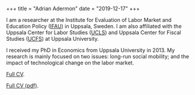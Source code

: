 +++
title = "Adrian Adermon"
date = "2019-12-17"
+++

I am a researcher at the Institute for Evaluation of Labor Market and Education Policy ([IFAU](https://www.ifau.se/en/)) in Uppsala, Sweden. I am also affiliated with the Uppsala Center for Labor Studies ([UCLS](https://ucls.nek.uu.se/)) and Uppsala Center for Fiscal Studies ([UCFS](https://ucfs.nek.uu.se/)) at Uppsala University.

I received my PhD in Economics from Uppsala University in 2013. My research is mainly focused on two issues: long-run social mobility; and the impact of technological change on the labor market.

[Full CV](/cv).

[Full CV (pdf)](/pdf/CV.pdf).
